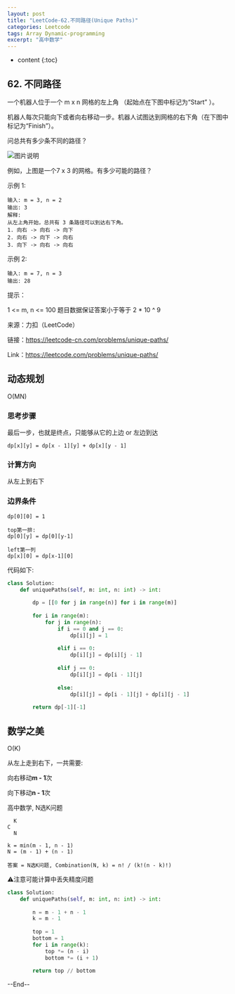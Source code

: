 ```yaml
---
layout: post
title: "LeetCode-62.不同路径(Unique Paths)"
categories: Leetcode
tags: Array Dynamic-programming
excerpt: "高中数学"
---
```


* content
{:toc}

## 62. 不同路径

一个机器人位于一个 m x n 网格的左上角 （起始点在下图中标记为“Start” ）。

机器人每次只能向下或者向右移动一步。机器人试图达到网格的右下角（在下图中标记为“Finish”）。

问总共有多少条不同的路径？

![图片说明](https://geemaple.github.io/images/leetcode-algorithm-62.png)

例如，上图是一个7 x 3 的网格。有多少可能的路径？

示例 1:

```
输入: m = 3, n = 2
输出: 3
解释:
从左上角开始，总共有 3 条路径可以到达右下角。
1. 向右 -> 向右 -> 向下
2. 向右 -> 向下 -> 向右
3. 向下 -> 向右 -> 向右
```

示例 2:

```
输入: m = 7, n = 3
输出: 28
```

提示：

1 <= m, n <= 100
题目数据保证答案小于等于 2 * 10 ^ 9

来源：力扣（LeetCode）

链接：https://leetcode-cn.com/problems/unique-paths/

Link：https://leetcode.com/problems/unique-paths/

## 动态规划

O(MN)

### 思考步骤

最后一步，也就是终点，只能够从它的上边 or 左边到达

```
dp[x][y] = dp[x - 1][y] + dp[x][y - 1]
```

### 计算方向

从左上到右下

### 边界条件

```
dp[0][0] = 1

top第一排:
dp[0][y] = dp[0][y-1]

left第一列
dp[x][0] = dp[x-1][0]
```

代码如下:

```python
class Solution:
    def uniquePaths(self, m: int, n: int) -> int:
        
        dp = [[0 for j in range(n)] for i in range(m)]
        
        for i in range(m):
            for j in range(n):
                if i == 0 and j == 0:
                    dp[i][j] = 1
                    
                elif i == 0:
                    dp[i][j] = dp[i][j - 1]
                    
                elif j == 0:
                    dp[i][j] = dp[i - 1][j]
                    
                else:
                    dp[i][j] = dp[i - 1][j] + dp[i][j - 1]
                    
        return dp[-1][-1]
```

## 数学之美

O(K)

从左上走到右下，一共需要:

向右移动**m - 1**次

向下移动**n - 1**次

高中数学, N选K问题

```
  K
C
  N

k = min(m - 1, n - 1)
N = (m - 1) + (n - 1)

答案 = N选K问题, Combination(N, k) = n! / (k!(n - k)!)
```

⚠️注意可能计算中丢失精度问题

```python
class Solution:
    def uniquePaths(self, m: int, n: int) -> int:
        
        n = m - 1 + n - 1
        k = m - 1
        
        top = 1
        bottom = 1
        for i in range(k):
            top *= (n - i)
            bottom *= (i + 1)
            
        return top // bottom
```

--End--
